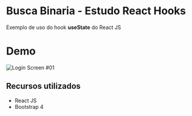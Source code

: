 <h1 id="busca-binaria---estudo-react-hooks">Busca Binaria - Estudo React Hooks</h1>
<p>Exemplo de uso do hook <strong>useState</strong> do React JS</p>
<h1 id="demo">Demo</h1>
<p><img src="https://media.giphy.com/media/gS5ZOJOovvER3Lvh2w/source.gif" alt="Login Screen #01"></p>
<h2 id="recursos-utilizados">Recursos utilizados</h2>
<ul>
<li>React JS</li>
<li>Bootstrap 4</li>
</ul>
